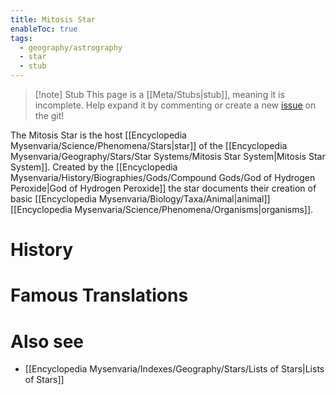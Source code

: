 ```yaml
---
title: Mitosis Star
enableToc: true
tags:
  - geography/astrography
  - star
  - stub
---
```


> [!note] Stub
> This page is a [[Meta/Stubs|stub]], meaning it is incomplete. Help expand it by commenting or create a new [issue](https://github.com/RagtimeGal/quartz--encyclopedia-mysenvaria/issues/new/choose) on the git!

The Mitosis Star is the host [[Encyclopedia Mysenvaria/Science/Phenomena/Stars|star]] of the [[Encyclopedia Mysenvaria/Geography/Stars/Star Systems/Mitosis Star System|Mitosis Star System]]. Created by the [[Encyclopedia Mysenvaria/History/Biographies/Gods/Compound Gods/God of Hydrogen Peroxide|God of Hydrogen Peroxide]] the star documents their creation of basic [[Encyclopedia Mysenvaria/Biology/Taxa/Animal|animal]] [[Encyclopedia Mysenvaria/Science/Phenomena/Organisms|organisms]].
# History

# Famous Translations

# Also see
- [[Encyclopedia Mysenvaria/Indexes/Geography/Stars/Lists of Stars|Lists of Stars]]
